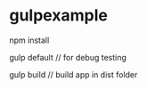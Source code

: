 # gulpexample

npm install 


gulp default // for debug testing

gulp build // build app in dist folder
